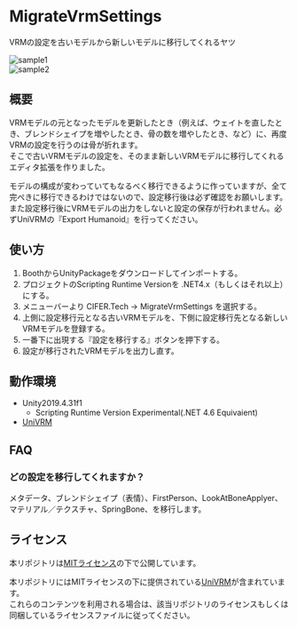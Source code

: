 # MigrateVrmSettings
VRMの設定を古いモデルから新しいモデルに移行してくれるヤツ

![sample1](Documents/sample1.png)  
![sample2](Documents/sample2.png)

## 概要
VRMモデルの元となったモデルを更新したとき（例えば、ウェイトを直したとき、ブレンドシェイプを増やしたとき、骨の数を増やしたとき、など）に、再度VRMの設定を行うのは骨が折れます。  
そこで古いVRMモデルの設定を、そのまま新しいVRMモデルに移行してくれるエディタ拡張を作りました。  

モデルの構成が変わっていてもなるべく移行できるように作っていますが、全て完ぺきに移行できるわけではないので、設定移行後は必ず確認をお願いします。  
また設定移行後にVRMモデルの出力をしないと設定の保存が行われません。必ずUniVRMの『Export Humanoid』を行ってください。  

## 使い方
1. BoothからUnityPackageをダウンロードしてインポートする。
2. プロジェクトのScripting Runtime Versionを .NET4.x（もしくはそれ以上） にする。
3. メニューバーより CIFER.Tech -> MigrateVrmSettings を選択する。
4. 上側に設定移行元となる古いVRMモデルを、下側に設定移行先となる新しいVRMモデルを登録する。
5. 一番下に出現する『設定を移行する』ボタンを押下する。
6. 設定が移行されたVRMモデルを出力し直す。

## 動作環境
- Unity2019.4.31f1
  - Scripting Runtime Version Experimental(.NET 4.6 Equivaient)
- [UniVRM](https://github.com/vrm-c/UniVRM)

## FAQ
### どの設定を移行してくれますか？
メタデータ、ブレンドシェイプ（表情）、FirstPerson、LookAtBoneApplyer、マテリアル／テクスチャ、SpringBone、を移行します。

## ライセンス
本リポジトリは[MITライセンス](https://github.com/karukaru808/MigrateVrmSettings/blob/master/LICENSE)の下で公開しています。  

本リポジトリにはMITライセンスの下に提供されている[UniVRM](https://github.com/vrm-c/UniVRM/blob/master/LICENSE.txt)が含まれています。  
これらのコンテンツを利用される場合は、該当リポジトリのライセンスもしくは同梱しているライセンスファイルに従ってください。

